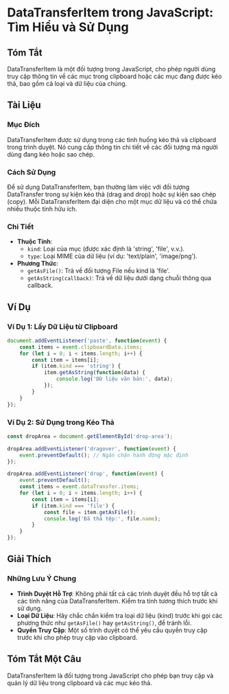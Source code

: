 <!--
Meta Description: # DataTransferItem trong JavaScript: Tìm Hiểu và Sử Dụng ## Tóm Tắt DataTransferItem là một đối tượng trong JavaScript, cho phép người dùng truy cập t...
Meta Keywords: liệu, trong, các, items, datatransferitem
-->

# DataTransferItem trong JavaScript: Tìm Hiểu và Sử Dụng

## Tóm Tắt
DataTransferItem là một đối tượng trong JavaScript, cho phép người dùng truy cập thông tin về các mục trong clipboard hoặc các mục đang được kéo thả, bao gồm cả loại và dữ liệu của chúng.

## Tài Liệu
### Mục Đích
DataTransferItem được sử dụng trong các tình huống kéo thả và clipboard trong trình duyệt. Nó cung cấp thông tin chi tiết về các đối tượng mà người dùng đang kéo hoặc sao chép.

### Cách Sử Dụng
Để sử dụng DataTransferItem, bạn thường làm việc với đối tượng DataTransfer trong sự kiện kéo thả (drag and drop) hoặc sự kiện sao chép (copy). Mỗi DataTransferItem đại diện cho một mục dữ liệu và có thể chứa nhiều thuộc tính hữu ích.

### Chi Tiết
- **Thuộc Tính**:
  - `kind`: Loại của mục (được xác định là 'string', 'file', v.v.).
  - `type`: Loại MIME của dữ liệu (ví dụ: 'text/plain', 'image/png').
- **Phương Thức**:
  - `getAsFile()`: Trả về đối tượng File nếu kind là 'file'.
  - `getAsString(callback)`: Trả về dữ liệu dưới dạng chuỗi thông qua callback.

## Ví Dụ
### Ví Dụ 1: Lấy Dữ Liệu từ Clipboard
```javascript
document.addEventListener('paste', function(event) {
    const items = event.clipboardData.items;
    for (let i = 0; i < items.length; i++) {
        const item = items[i];
        if (item.kind === 'string') {
            item.getAsString(function(data) {
                console.log('Dữ liệu văn bản:', data);
            });
        }
    }
});
```

### Ví Dụ 2: Sử Dụng trong Kéo Thả
```javascript
const dropArea = document.getElementById('drop-area');

dropArea.addEventListener('dragover', function(event) {
    event.preventDefault(); // Ngăn chặn hành động mặc định
});

dropArea.addEventListener('drop', function(event) {
    event.preventDefault();
    const items = event.dataTransfer.items;
    for (let i = 0; i < items.length; i++) {
        const item = items[i];
        if (item.kind === 'file') {
            const file = item.getAsFile();
            console.log('Đã thả tệp:', file.name);
        }
    }
});
```

## Giải Thích
### Những Lưu Ý Chung
- **Trình Duyệt Hỗ Trợ**: Không phải tất cả các trình duyệt đều hỗ trợ tất cả các tính năng của DataTransferItem. Kiểm tra tính tương thích trước khi sử dụng.
- **Loại Dữ Liệu**: Hãy chắc chắn kiểm tra loại dữ liệu (kind) trước khi gọi các phương thức như `getAsFile()` hay `getAsString()`, để tránh lỗi.
- **Quyền Truy Cập**: Một số trình duyệt có thể yêu cầu quyền truy cập trước khi cho phép truy cập vào clipboard.

## Tóm Tắt Một Câu
DataTransferItem là đối tượng trong JavaScript cho phép bạn truy cập và quản lý dữ liệu trong clipboard và các mục kéo thả.